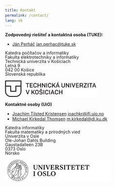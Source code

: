 ```yaml
---
title: Kontakt
permalink: /contact/
lang: sk
---
```


**Zodpovedný riešiteľ a kontaktná osoba (TUKE):**
- [Ján Perháč](https://kpi.fei.tuke.sk/sk/person/jan-perhac) <jan.perhac@tuke.sk>
<body>
    <p style="line-height: 1;">
    Katedra počítačov a informatiky
    <br>
    Fakulta elektrotechniky a informatiky
    <br>
    Technická univerzita v Košiciach
    <br>   
    Letná 9
    <br>    
    042 00 Košice
    <br>    
    Slovenská republika
    <br>
    <br>
    <img src="/_pages/images/tuke_logo.png" width="300"/>
    </p>
</body>



**Kontaktné osoby (UiO)**
- [Joachim Tilsted Kristensen](https://www.mn.uio.no/ifi/english/people/aca/joachkr/) <joachkr@ifi.uio.no>
- [Michael Kirkedal Thomsen](https://www.mn.uio.no/ifi/english/people/aca/michakt/index.html) <m.kirkedal@di.ku.dk>
<body>
    <p style="line-height: 1;">
    Katedra informatiky
    <br>
    Fakulta matematiky a prírodných vied
    <br>
    Univerzita v Osle
    <br>   
    Ole-Johan Dahls Building
    <br>        
    Gaustadalleén 23B
    <br>    
    0373 Oslo
    <br>    
    Nórsko
    <br>
    <br>
    <img src="/_pages/images/uio-logo-no.jpg" width="350"/>
    </p>
</body>

